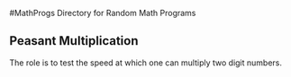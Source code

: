 #MathProgs
Directory for Random Math Programs

## Peasant Multiplication
The role is to test the speed at which one can multiply two digit numbers.